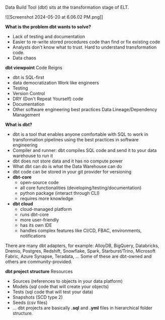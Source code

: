 Data Build Tool (dbt) sits at the transformation stage of ELT.

![[Screenshot 2024-05-20 at 6.06.02 PM.png]]

**What is the problem dbt wants to solve?**
* Lack of testing and documentation
* Easier to re-write stored procedures code than find or fix existing code
* Analysts don't know what to trust. Hard to understand transformation code.
* Data chaos

**dbt viewpoint**
Code Reigns
* dbt is SQL-first
* data democratization
Work like engineers
* Testing
* Version Control
* DRY (Don't Repeat Yourself) code
* Documentation
* Other software engineering best practices
Data Lineage/Dependency Management

**What is dbt?**
* dbt is a tool that enables anyone comfortable with SQL to work in transformation pipelines using the best practices in software engineering
* Compiler and runner: dbt compiles SQL code and send it to your data warehouse to run it
* dbt does not store data and it has no compute power
* What dbt can do is what the Data Warehouse can do
* dbt code can be stored in your git provider for versioning
* **dbt-core**
	* open-source code
	* all core functionalities (developing/testing/documentation)
	* python package (interact through CLI)
	* requires more knowledge
* **dbt cloud**
	* cloud-managed platform
	* runs dbt-core
	* more user-friendly
	* has its own IDE
	* handles complex features like CI/CD, FBAC, environments, notifications

There are many dbt adapters, for example: AlloyDB, BigQuery, Databricks, Dremio, Postgres, Redshift, Snowflake, Spark, Starburst/Trino, Microsoft Fabric, Azure Synapse, Teradata, ...
Some of these are dbt-owned and others are community-provided.

**dbt project structure**
Resources
* Sources (references to objects in your data platform)
* Models (sql code that will create your objects)
* Tests (sql code that will test your data)
* Snapshots (SCD type 2)
* Seeds (csv files)
* ...
dbt projects are basically **.sql** and **.yml** files in hierarchical folder structure.

